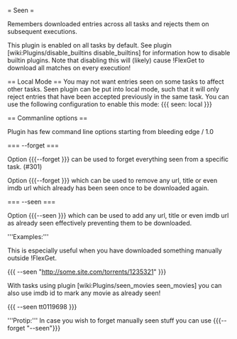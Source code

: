 = Seen =

Remembers downloaded entries across all tasks and rejects them on subsequent executions.

This plugin is enabled on all tasks by default. See plugin [wiki:Plugins/disable_builtins disable_builtins] for information how to disable builtin plugins. Note that disabling this will (likely) cause !FlexGet to download all matches on every execution!

== Local Mode ==
You may not want entries seen on some tasks to affect other tasks. Seen plugin can be put into local mode, such that it will only reject entries that have been accepted previously in the same task. You can use the following configuration to enable this mode:
{{{
seen: local
}}}

== Commanline options ==

Plugin has few command line options starting from bleeding edge / 1.0

=== --forget ===

Option {{{--forget <task>}}} can be used to forget everything seen from a specific task. (#301)

Option {{{--forget <value>}}} which can be used to remove any url, title or even imdb url which already has been seen once to be downloaded again.

=== --seen ===

Option {{{--seen <value>}}} which can be used to add any url, title or even imdb url as already seen effectively preventing them to be downloaded.

'''Examples:'''

This is especially useful when you have downloaded something manually outside !FlexGet.

{{{
--seen "http://some.site.com/torrents/1235321"
}}}


With tasks using plugin [wiki:Plugins/seen_movies seen_movies] you can also use imdb id to mark any movie as already seen!

{{{
--seen tt0119698
}}}

'''Protip:''' In case you wish to forget manually seen stuff you can use {{{--forget "--seen"}}}